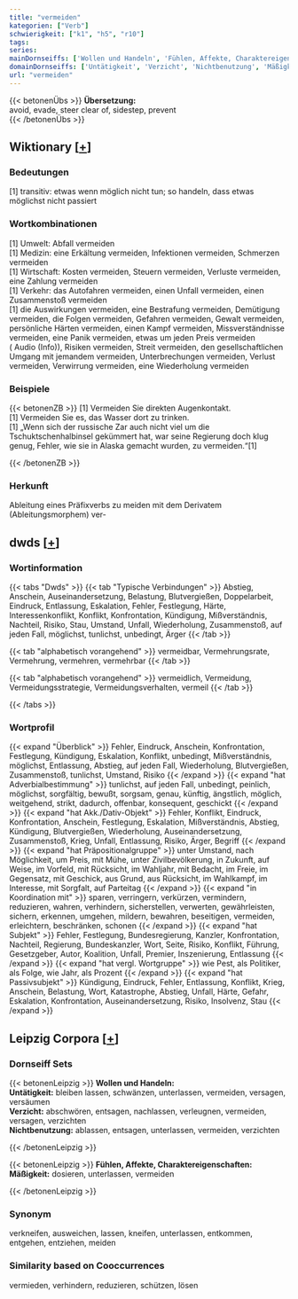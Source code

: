 ```yaml
---
title: "vermeiden"
kategorien: ["Verb"]
schwierigkeit: ["k1", "h5", "r10"]
tags:
series:
mainDornseiffs: ['Wollen und Handeln', 'Fühlen, Affekte, Charaktereigenschaften']
domainDornseiffs: ['Untätigkeit', 'Verzicht', 'Nichtbenutzung', 'Mäßigkeit']
url: "vermeiden"
---
```


{{< betonenÜbs >}}
**Übersetzung:**  
avoid, evade, steer clear of, sidestep, prevent  
{{< /betonenÜbs >}}

## Wiktionary [[+](https://de.wiktionary.org/wiki/vermeiden)]

### Bedeutungen
[1] transitiv: etwas wenn möglich nicht tun; so handeln, dass etwas möglichst nicht passiert  

### Wortkombinationen
[1] Umwelt: Abfall vermeiden  
[1] Medizin: eine Erkältung vermeiden, Infektionen vermeiden, Schmerzen vermeiden  
[1] Wirtschaft: Kosten vermeiden, Steuern vermeiden, Verluste vermeiden, eine Zahlung vermeiden  
[1] Verkehr: das Autofahren vermeiden, einen Unfall vermeiden, einen Zusammenstoß vermeiden  
[1] die Auswirkungen vermeiden, eine Bestrafung vermeiden, Demütigung vermeiden, die Folgen vermeiden, Gefahren vermeiden, Gewalt vermeiden, persönliche Härten vermeiden, einen Kampf vermeiden, Missverständnisse vermeiden, eine Panik vermeiden, etwas um jeden Preis vermeiden ( Audio (Info)), Risiken vermeiden, Streit vermeiden, den gesellschaftlichen Umgang mit jemandem vermeiden, Unterbrechungen vermeiden, Verlust vermeiden, Verwirrung vermeiden, eine Wiederholung vermeiden  

### Beispiele
{{< betonenZB >}}
[1] Vermeiden Sie direkten Augenkontakt.  
[1] Vermeiden Sie es, das Wasser dort zu trinken.  
[1] „Wenn sich der russische Zar auch nicht viel um die Tschuktschenhalbinsel gekümmert hat, war seine Regierung doch klug genug, Fehler, wie sie in Alaska gemacht wurden, zu vermeiden.“[1]  

{{< /betonenZB >}}
### Herkunft
Ableitung eines Präfixverbs zu meiden mit dem Derivatem (Ableitungsmorphem) ver-  



## dwds [[+](https://www.dwds.de/wb/vermeiden)]

### Wortinformation
{{< tabs "Dwds" >}}
{{< tab "Typische Verbindungen" >}}
Abstieg, Anschein, Auseinandersetzung, Belastung, Blutvergießen, Doppelarbeit, Eindruck, Entlassung, Eskalation, Fehler, Festlegung, Härte, Interessenkonflikt, Konflikt, Konfrontation, Kündigung, Mißverständnis, Nachteil, Risiko, Stau, Umstand, Unfall, Wiederholung, Zusammenstoß, auf jeden Fall, möglichst, tunlichst, unbedingt, Ärger
{{< /tab >}}

{{< tab "alphabetisch vorangehend" >}}
vermeidbar, Vermehrungsrate, Vermehrung, vermehren, vermehrbar
{{< /tab >}}

{{< tab "alphabetisch vorangehend" >}}
vermeidlich, Vermeidung, Vermeidungsstrategie, Vermeidungsverhalten, vermeil
{{< /tab >}}

{{< /tabs >}}

### Wortprofil
{{< expand "Überblick" >}} Fehler, Eindruck, Anschein, Konfrontation, Festlegung, Kündigung, Eskalation, Konflikt, unbedingt, Mißverständnis, möglichst, Entlassung, Abstieg, auf jeden Fall, Wiederholung, Blutvergießen, Zusammenstoß, tunlichst, Umstand, Risiko {{< /expand >}}
{{< expand "hat Adverbialbestimmung" >}} tunlichst, auf jeden Fall, unbedingt, peinlich, möglichst, sorgfältig, bewußt, sorgsam, genau, künftig, ängstlich, möglich, weitgehend, strikt, dadurch, offenbar, konsequent, geschickt {{< /expand >}}
{{< expand "hat Akk./Dativ-Objekt" >}} Fehler, Konflikt, Eindruck, Konfrontation, Anschein, Festlegung, Eskalation, Mißverständnis, Abstieg, Kündigung, Blutvergießen, Wiederholung, Auseinandersetzung, Zusammenstoß, Krieg, Unfall, Entlassung, Risiko, Ärger, Begriff {{< /expand >}}
{{< expand "hat Präpositionalgruppe" >}} unter Umstand, nach Möglichkeit, um Preis, mit Mühe, unter Zivilbevölkerung, in Zukunft, auf Weise, im Vorfeld, mit Rücksicht, im Wahljahr, mit Bedacht, im Freie, im Gegensatz, mit Geschick, aus Grund, aus Rücksicht, im Wahlkampf, im Interesse, mit Sorgfalt, auf Parteitag {{< /expand >}}
{{< expand "in Koordination mit" >}} sparen, verringern, verkürzen, vermindern, reduzieren, wahren, verhindern, sicherstellen, verwerten, gewährleisten, sichern, erkennen, umgehen, mildern, bewahren, beseitigen, vermeiden, erleichtern, beschränken, schonen {{< /expand >}}
{{< expand "hat Subjekt" >}} Fehler, Festlegung, Bundesregierung, Kanzler, Konfrontation, Nachteil, Regierung, Bundeskanzler, Wort, Seite, Risiko, Konflikt, Führung, Gesetzgeber, Autor, Koalition, Unfall, Premier, Inszenierung, Entlassung {{< /expand >}}
{{< expand "hat vergl. Wortgruppe" >}} wie Pest, als Politiker, als Folge, wie Jahr, als Prozent {{< /expand >}}
{{< expand "hat Passivsubjekt" >}} Kündigung, Eindruck, Fehler, Entlassung, Konflikt, Krieg, Anschein, Belastung, Wort, Katastrophe, Abstieg, Unfall, Härte, Gefahr, Eskalation, Konfrontation, Auseinandersetzung, Risiko, Insolvenz, Stau {{< /expand >}}

## Leipzig Corpora [[+](https://corpora.uni-leipzig.de/en/res?word=vermeiden&corpusId=deu_newscrawl-public_2018)]

### Dornseiff Sets
{{< betonenLeipzig >}}
**Wollen und Handeln:**  
**Untätigkeit:** bleiben lassen, schwänzen, unterlassen, vermeiden, versagen, versäumen  
**Verzicht:** abschwören, entsagen, nachlassen, verleugnen, vermeiden, versagen, verzichten  
**Nichtbenutzung:** ablassen, entsagen, unterlassen, vermeiden, verzichten  

{{< /betonenLeipzig >}}


{{< betonenLeipzig >}}
**Fühlen, Affekte, Charaktereigenschaften:**  
**Mäßigkeit:** dosieren, unterlassen, vermeiden  

{{< /betonenLeipzig >}}

### Synonym
verkneifen, ausweichen, lassen, kneifen, unterlassen, entkommen, entgehen, entziehen, meiden


### Similarity based on Cooccurrences
vermieden, verhindern, reduzieren, schützen, lösen

